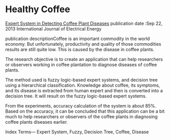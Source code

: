 # Healthy Coffee
[Expert System in Detecting Coffee Plant Diseases](http://www.ijoee.org/uploadfile/2013/0912/20130912054445556.pdf)
publication date :Sep 22, 2013 International Journal of Electrical Energy

publication descriptionCoffee is an important commodity in the world economy. But unfortunately, productivity and quality of those commodities results are still quite low. This is caused by the disease in coffee plants. 

The research objective is to create an application that can help researchers or observers working in coffee plantation to diagnose diseases of coffee plants. 

The method used is fuzzy logic-based expert systems, and decision tree using a hierarchical classification. Knowledge about coffee, its symptoms, and its disease is extracted from human expert and then is converted into a decision tree. It will result on the fuzzy logic-based expert systems. 

From the experiments, accuracy calculation of the system is about 85%. Based on the accuracy, it can be concluded that this application can be a bit much to help researchers or observers of the coffee plants in diagnosing coffee plants diseases earlier. 

Index Terms— Expert System, Fuzzy, Decision Tree, Coffee, Disease
